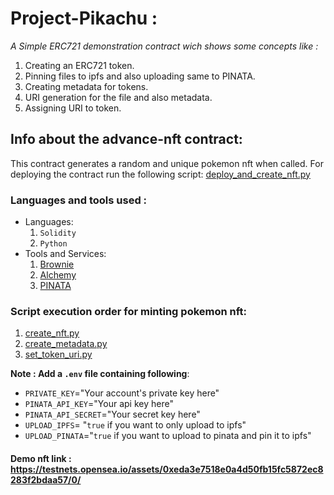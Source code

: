 # **Project-Pikachu :**

_A Simple ERC721 demonstration contract wich shows some concepts like :_

1. Creating an ERC721 token.
2. Pinning files to ipfs and also uploading same to PINATA.
3. Creating metadata for tokens.
4. URI generation for the file and also metadata.
5. Assigning URI to token.

## **Info about the advance-nft contract:**

This contract generates a random and unique pokemon nft when called.
For deploying the contract run the following script:
[deploy_and_create_nft.py](./scripts/advanced_nft/deploy_and_create_nft.py)

### **Languages and tools used :**
- Languages:
     1. `Solidity`  
     2. `Python`  
 - Tools and Services:
     1. [Brownie](https://eth-brownie.readthedocs.io/en/stable/)  
     2. [Alchemy](https://www.alchemy.com/)  
     3. [PINATA](https://app.pinata.cloud/)

### **Script execution order for minting pokemon nft:**

1. [create_nft.py](./scripts/advanced_nft/create_nft.py)
2. [create_metadata.py](./scripts/advanced_nft/create_metadata.py)
3. [set_token_uri.py](./scripts/advanced_nft/set_token_uri.py)

**Note : Add a `.env` file containing following**:
 - `PRIVATE_KEY`="Your account's private key here"
 - `PINATA_API_KEY`="Your api key here"
 - `PINATA_API_SECRET`="Your secret key here"
 - `UPLOAD_IPFS`= "`true` if you want to only upload to ipfs"
 - `UPLOAD_PINATA`="`true` if you want to upload to pinata and pin it to ipfs"

#### **Demo nft link : https://testnets.opensea.io/assets/0xeda3e7518e0a4d50fb15fc5872ec8283f2bdaa57/0/**
